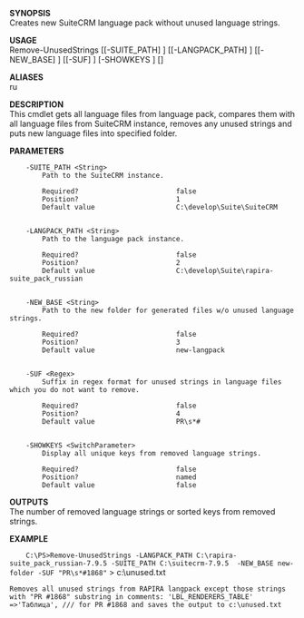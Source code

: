 **SYNOPSIS**  
    Creates new SuiteCRM language pack without unused language strings.

**USAGE**  
    Remove-UnusedStrings [[-SUITE_PATH] <String>] [[-LANGPACK_PATH] <String>] [[-NEW_BASE] <String>] [[-SUF] <Regex>] [-SHOWKEYS ] [<CommonParameters>]

**ALIASES**  
    ru
	
	
**DESCRIPTION**  
    This cmdlet gets all language files from language pack, compares them with all language files from SuiteCRM instance, removes any unused strings and puts new language files into specified folder.


**PARAMETERS**  
```
    -SUITE_PATH <String>
        Path to the SuiteCRM instance.

        Required?                        false
        Position?                        1
        Default value                    C:\develop\Suite\SuiteCRM


    -LANGPACK_PATH <String>
        Path to the language pack instance.

        Required?                        false
        Position?                        2
        Default value                    C:\develop\Suite\rapira-suite_pack_russian


    -NEW_BASE <String>
        Path to the new folder for generated files w/o unused language strings.

        Required?                        false
        Position?                        3
        Default value                    new-langpack


    -SUF <Regex>
        Suffix in regex format for unused strings in language files which you do not want to remove.

        Required?                        false
        Position?                        4
        Default value                    PR\s*#


    -SHOWKEYS <SwitchParameter>
        Display all unique keys from removed language strings.

        Required?                        false
        Position?                        named
        Default value                    false
```

**OUTPUTS**  
    The number of removed language strings or sorted keys from removed strings.


**EXAMPLE**  
    
`    C:\PS>Remove-UnusedStrings -LANGPACK_PATH C:\rapira-suite_pack_russian-7.9.5 -SUITE_PATH C:\suitecrm-7.9.5  -NEW_BASE new-folder -SUF "PR\s*#1868"` > c:\unused.txt
    
    Removes all unused strings from RAPIRA langpack except those strings with "PR #1868" substring in comments: 'LBL_RENDERERS_TABLE' =>'Таблица', /// for PR #1868 and saves the output to c:\unused.txt

	
